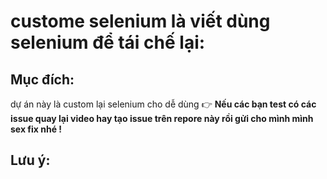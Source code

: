 # custome selenium là viết dùng selenium để tái chế lại:
## Mục đích:
dự án này là custom lại selenium cho dễ dùng 
👉 **Nếu các bạn test có các issue quay lại video hay tạo issue trên repore này rồi gửi cho mình mình sex fix nhé !**
## Lưu ý:
